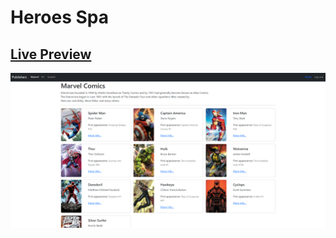 # Heroes Spa

## [Live Preview](https://heroes-spa-19f979.netlify.app/)

![Project Demo Picture](public/assets/preview.png)